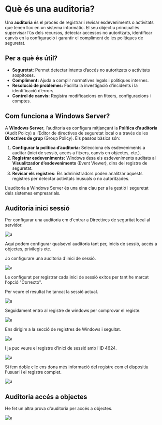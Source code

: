 # Què és una auditoria?

Una **auditoria** és el procés de registrar i revisar esdeveniments o activitats que tenen lloc en un sistema informàtic. El seu objectiu principal és supervisar l’ús dels recursos, detectar accessos no autoritzats, identificar canvis en la configuració i garantir el compliment de les polítiques de seguretat.

## Per a què és útil?

- **Seguretat:** Permet detectar intents d’accés no autoritzats o activitats sospitoses.
- **Compliment:** Ajuda a complir normatives legals i polítiques internes.
- **Resolució de problemes:** Facilita la investigació d’incidents i la identificació d’errors.
- **Control de canvis:** Registra modificacions en fitxers, configuracions i comptes.

## Com funciona a Windows Server?

A **Windows Server**, l’auditoria es configura mitjançant la **Política d’auditoria** (Audit Policy) a l’Editor de directives de seguretat local o a través de les **Directives de grup** (Group Policy). Els passos bàsics són:

1. **Configurar la política d’auditoria:** Selecciona els esdeveniments a auditar (inici de sessió, accés a fitxers, canvis en objectes, etc.).
2. **Registrar esdeveniments:** Windows desa els esdeveniments auditats al **Visualitzador d’esdeveniments** (Event Viewer), dins del registre de seguretat.
3. **Revisar els registres:** Els administradors poden analitzar aquests registres per detectar activitats inusuals o no autoritzades.

L’auditoria a Windows Server és una eina clau per a la gestió i seguretat dels sistemes empresarials.

## Auditoria inici sessió

Per configurar una auditoria em d'entrar a Directives de seguritat local al servidor.

![a](../img/audi.png)

Aquí podem configurar qualsevol auditoria tant per, inicis de sessió, accés a objectes, privilegis etc.

Jo configurare una auditoria d'inici de sessió.

![a](../img/ci.png)

Le configurat per registrar cada inici de sessió exitos per tant he marcat l'opció "Correcto".

Per veure el resultat he tancat la sessió actual.

![a](../img/bb.png)

Seguidament entro al registre de windows per comprovar el registe.

![a](../img/even.png)

Ens dirigim a la secció de registres de Windows i seguitat.

![a](../img/www.png)

I ja puc veure el registre d'inici de sessió amb l'ID 4624.

![a](../img/logon.png)

Si fem doble clic ens dona més informació del registre com el dispositiu l'usuari i el registre complet.

![a](../img/inf.png)

## Auditoria accés a objectes

He fet un altra prova d'auditoria per accés a objectes.

![a](../img/objectes.png)


